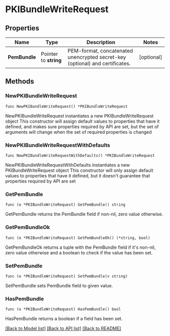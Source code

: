# PKIBundleWriteRequest

## Properties

Name | Type | Description | Notes
------------ | ------------- | ------------- | -------------
**PemBundle** | Pointer to **string** | PEM-format, concatenated unencrypted secret-key (optional) and certificates. | [optional] 

## Methods

### NewPKIBundleWriteRequest

`func NewPKIBundleWriteRequest() *PKIBundleWriteRequest`

NewPKIBundleWriteRequest instantiates a new PKIBundleWriteRequest object
This constructor will assign default values to properties that have it defined,
and makes sure properties required by API are set, but the set of arguments
will change when the set of required properties is changed

### NewPKIBundleWriteRequestWithDefaults

`func NewPKIBundleWriteRequestWithDefaults() *PKIBundleWriteRequest`

NewPKIBundleWriteRequestWithDefaults instantiates a new PKIBundleWriteRequest object
This constructor will only assign default values to properties that have it defined,
but it doesn't guarantee that properties required by API are set

### GetPemBundle

`func (o *PKIBundleWriteRequest) GetPemBundle() string`

GetPemBundle returns the PemBundle field if non-nil, zero value otherwise.

### GetPemBundleOk

`func (o *PKIBundleWriteRequest) GetPemBundleOk() (*string, bool)`

GetPemBundleOk returns a tuple with the PemBundle field if it's non-nil, zero value otherwise
and a boolean to check if the value has been set.

### SetPemBundle

`func (o *PKIBundleWriteRequest) SetPemBundle(v string)`

SetPemBundle sets PemBundle field to given value.

### HasPemBundle

`func (o *PKIBundleWriteRequest) HasPemBundle() bool`

HasPemBundle returns a boolean if a field has been set.


[[Back to Model list]](../README.md#documentation-for-models) [[Back to API list]](../README.md#documentation-for-api-endpoints) [[Back to README]](../README.md)


